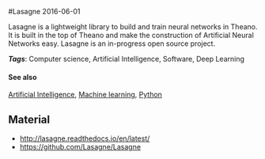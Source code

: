 
#Lasagne
2016-06-01

Lasagne is a lightweight library to build and train neural networks in Theano. It is built in the top of Theano and make the construction of Artificial Neural Networks easy. Lasagne is an in-progress open source project.

***Tags***: Computer science, Artificial Intelligence, Software, Deep Learning

#### See also
[Artificial Intelligence](/artificial_intelligence), [Machine learning](/machine_learning), [Python](/python)
## Material
* http://lasagne.readthedocs.io/en/latest/
* https://github.com/Lasagne/Lasagne


